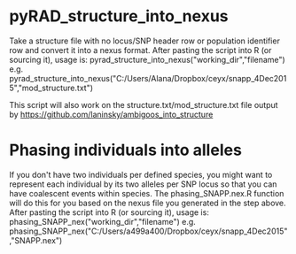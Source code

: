 # pyRAD_structure_into_nexus
Take a structure file with no locus/SNP header row or population identifier row and convert it into a nexus format. After pasting the script into R (or sourcing it), usage is:
pyrad_structure_into_nexus("working_dir","filename")
e.g. pyrad_structure_into_nexus("C:/Users/Alana/Dropbox/ceyx/snapp_4Dec2015","mod_structure.txt")

This script will also work on the structure.txt/mod_structure.txt file output by https://github.com/laninsky/ambigoos_into_structure

# Phasing individuals into alleles
If you don't have two individuals per defined species, you might want to represent each individual by its two alleles per SNP locus so that you can have coalescent events within species. The phasing_SNAPP.nex.R function will do this for you based on the nexus file you generated in the step above. After pasting the script into R (or sourcing it), usage is:
phasing_SNAPP_nex("working_dir","filename")
e.g. phasing_SNAPP_nex("C:/Users/a499a400/Dropbox/ceyx/snapp_4Dec2015","SNAPP.nex")

